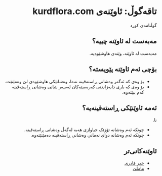 <div dir=rtl>

# تاقەگوڵ: ئاوێنەی kurdflora.com
گوڵنامەی کورد
## مەبەست لە ئاوێنە چییە؟
مەبەست لە ئاوێنە، وێنەی هاوشێوەیە.
## بۆچی ئەم ئاوێنە پێویستە؟
- بۆ وەی کە ئەگەر وەشانی ڕاستەقینە نەما، وەشانێکی هاوشێوەی لێ وەمێنێت.
- بۆ وەی کە باری دابەزاندنی کەرەستەکان لەسەر شانی وەشانی ڕاستەقینە کەم ببێتەوە.
## ئەمە ئاوێنێکی ڕاستەقینەیە؟
نا.  
- چونکە ئەم وەشانە تۆزێک جیاوازی هەیە لەگەڵ وەشانی ڕاستەقینە.
- چونکە ئەم وەشانە دوای نەمانی وەشانی ڕاستەقینە دەمێنێتەوە.
## ئاوێنەکانی‌تر
- [خدر قادری](https://github.com/allekok/xdr-qadri)
- [ماملێ](https://github.com/allekok/mamle)
